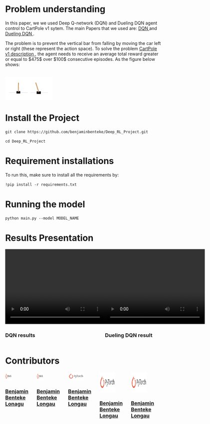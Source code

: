 
<h1> Problem understanding</h1>


<p> In this paper, we we used Deep Q-network (DQN) and Dueling DQN agent control to CartPole v1 sytem. The main Papers that we used are: <a href='https://arxiv.org/pdf/1312.5602.pdf'>DQN </a> and <a href='https://arxiv.org/pdf/1511.06581.pdf'>Dueling DQN </a> . </p>

<p> The problem is to prevent the vertical bar from falling by moving the car left or right (these represent the action space). To solve the problem <a href="https://arxiv.org/pdf/2012.07723.pdf"> CartPole v1 description </a>, the agent needs to receive an average total reward greater or equal to $475$ over $100$ consecutive episodes. As the figure below shows: </p><br/>
<img src= 'images/Game.jpeg' height= 30% width= 30%>

<h1> Install the Project </h1>

```
git clone https://github.com/benjaminbenteke/Deep_RL_Project.git 
```

```
cd Deep_RL_Project
```

<h1> Requirement installations</h1>
To run this, make sure to install all the requirements by:

```
!pip install -r requirements.txt 
```
<h1> Running the model</h1>

```
python main.py --model MODEL_NAME
```

<h1> Results Presentation</h1>
<div style="display:flex"> 
<div>
    <video width="320" height="240" controls>
    <source src="images/clip_2.mp4" type="video/mp4">
    </video>
    <h3>DQN results</h3>
</div>
<div>
    <video width="320" height="240" controls>
        <source src="images/clip_2.mp4" type="video/mp4">
    </video>
    <h3>Dueling DQN result </h3>
</div>
</div>

<h1> Contributors </h1>

<div style="display:flex">
    <div>
        <img src="images/pytorch.png" height= 20% width= 20%>
        <h3> <a href='https://github.com/benjaminbenteke'> Benjamin Benteke </br>
        Lonagu</a> </h3>
    </div>
<div>
        <img src="images/pytorch.png" height= 20% width= 20%>
        <h3> <a href='https://github.com/benjaminbenteke'> Benjamin Benteke </br>
        Longau </a> </h3> </div>

<div>
        <img src="images/pytorch.png" height= 20% width= 50%>
        <h3> <a href='https://github.com/benjaminbenteke'> Benjamin Benteke </br>
        Longau </a> </h3> </div>
<div>
        <img src="images/pytorch.png" height= 50% width= 50%>
        <h3> <a href='https://github.com/benjaminbenteke'> Benjamin Benteke </br>
        Longau </a> </h3> </div>

<div>
        <img src="images/pytorch.png" height= 50% width= 50%>
        <h3> <a href='https://github.com/benjaminbenteke'> Benjamin Benteke </br>
        Longau </a> </h3> </div>
</div>




